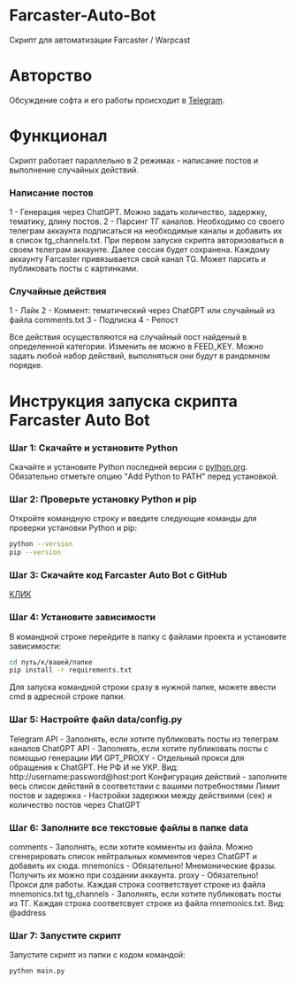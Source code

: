 # Farcaster-Auto-Bot
Скрипт для автоматизации Farcaster / Warpcast

# Авторство
Обсуждение софта и его работы происходит в [Telegram](https://t.me/x_0xJohn).

# Функционал
Скрипт работает параллельно в 2 режимах - написание постов и выполнение случайных действий.

### Написание постов
1 - Генерация через ChatGPT. Можно задать количество, задержку, тематику, длину постов. 
2 - Парсинг ТГ каналов. Необходимо со своего телеграм аккаунта подписаться на необходимые каналы и добавить их в список tg_channels.txt. При первом запуске скрипта авторизоваться в своем телеграм аккаунте. Далее сессия будет сохранена. Каждому аккаунту Farcaster привязывается свой канал TG. Может парсить и публиковать посты с картинками.

### Случайные действия
1 - Лайк
2 - Коммент: тематический через ChatGPT или случайный из файла comments.txt
3 - Подписка
4 - Репост

Все действия осуществляются на случайный пост найденый в определенной категории. Изменить ее можно в FEED_KEY. Можно задать любой набор действий, выполняться они будут в рандомном порядке. 

# Инструкция запуска скрипта Farcaster Auto Bot

### Шаг 1: Скачайте и установите Python
Скачайте и установите Python последней версии с [python.org](https://www.python.org/). 
Обязательно отметьте опцию "Add Python to PATH" перед установкой.

### Шаг 2: Проверьте установку Python и pip
Откройте командную строку и введите следующие команды для проверки установки Python и pip:
```sh
python --version
pip --version
```
### Шаг 3: Скачайте код Farcaster Auto Bot с GitHub
[КЛИК](https://github.com/0x-John/Farcaster-Auto-Bot)

### Шаг 4: Установите зависимости
В командной строке перейдите в папку с файлами проекта и установите зависимости:
```sh
cd путь/к/вашей/папке
pip install -r requirements.txt
```
Для запуска командной строки сразу в нужной папке, можете ввести cmd в адресной строке папки.

### Шаг 5: Настройте файл data/config.py
Telegram API - Заполнять, если хотите публиковать посты из телеграм каналов
ChatGPT API - Заполнять, если хотите публиковать посты с помощью генерации ИИ
GPT_PROXY - Отдельный прокси для обращения к ChatGPT. Не РФ И не УКР. Вид: http://username:password@host:port
Конфигурация действий - заполните весь список действий в соответствии с вашими потребностями
Лимит постов и задержка - Настройки задержки между действиями (сек) и количество постов через ChatGPT

### Шаг 6: Заполните все текстовые файлы в папке data 
comments - Заполнять, если хотите комменты из файла. Можно сгенерировать список нейтральных комментов через ChatGPT и добавить их сюда.
mnemonics - Обязательно! Мнемонические фразы. Получить их можно при создании аккаунта.
proxy - Обязательно! Прокси для работы. Каждая строка соответствует строке из файла mnemonics.txt
tg_channels - Заполнять, если хотите публиковать посты из ТГ. Каждая строка соответсвует строке из файла mnemonics.txt. Вид: @address

### Шаг 7: Запустите скрипт
Запустите скрипт из папки с кодом командой:
```sh
python main.py
```




